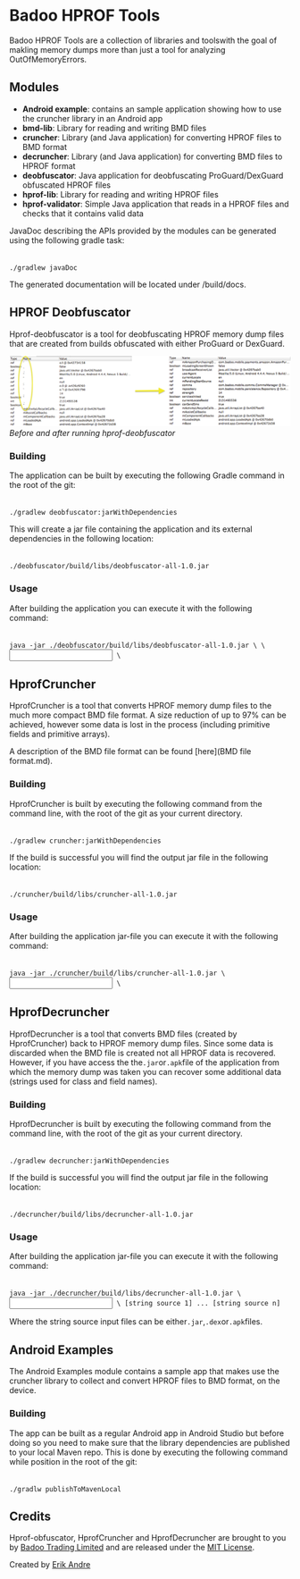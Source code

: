 # Badoo HPROF Tools

Badoo HPROF Tools are a collection of libraries and toolswith the goal of makling memory dumps more than just a tool for analyzing OutOfMemoryErrors.

## Modules

* <b>Android example</b>: contains an sample application showing how to use the cruncher library in an Android app
* <b>bmd-lib</b>: Library for reading and writing BMD files
* <b>cruncher</b>: Library (and Java application) for converting HPROF files to BMD format
* <b>decruncher</b>: Library (and Java application) for converting BMD files to HPROF format 
* <b>deobfuscator</b>: Java application for deobfuscating ProGuard/DexGuard obfuscated HPROF files
* <b>hprof-lib</b>: Library for reading and writing HPROF files
* <b>hprof-validator</b>: Simple Java application that reads in a HPROF files and checks that it contains valid data

JavaDoc describing the APIs provided by the modules can be generated using the following gradle task:

<code>
./gradlew javaDoc
</code>

The generated documentation will be located under <module>/build/docs.

## HPROF Deobfuscator

Hprof-deobfuscator is a tool for deobfuscating HPROF memory dump files that are created from builds obfuscated with either ProGuard or DexGuard.


![Before and after](/docs/before_and_after.png) <br><i>Before and after running hprof-deobfuscator</i>

### Building

The application can be built by executing the following Gradle command in the root of the git:

<code>
./gradlew deobfuscator:jarWithDependencies
</code>

This will create a jar file containing the application and its external dependencies in the following location:

<code>
./deobfuscator/build/libs/deobfuscator-all-1.0.jar
</code>

### Usage

After building the application you can execute it with the following command:

<code>
java -jar ./deobfuscator/build/libs/deobfuscator-all-1.0.jar \<mapping file\> \<input hprof\> \<output hprof\>
</code>

## HprofCruncher

HprofCruncher is a tool that converts HPROF memory dump files to the much more compact BMD file format. A size reduction of up to 97% can be achieved, however some data is lost in the process (including primitive fields and primitive arrays).

A description of the BMD file format can be found [here](BMD file format.md).

### Building

HprofCruncher is built by executing the following command from the command line, with the root of the git as your current directory.

<code>
./gradlew cruncher:jarWithDependencies
</code>

If the build is successful you will find the output jar file in the following location:

<code>
./cruncher/build/libs/cruncher-all-1.0.jar
</code>

### Usage

After building the application jar-file you can execute it with the following command:

<code>
java -jar ./cruncher/build/libs/cruncher-all-1.0.jar \<input hprof file\> \<output bmd file\>
</code>

## HprofDecruncher

HprofDecruncher is a tool that converts BMD files (created by HprofCruncher) back to HPROF memory dump files. Since some data is discarded when the BMD file is created not all HPROF data is recovered. However, if you have access the the<code>.jar</code>or<code>.apk</code>file of the application from which the memory dump was taken you can recover some additional data (strings used for class and field names).

### Building

HprofDecruncher is built by executing the following command from the command line, with the root of the git as your current directory.

<code>
./gradlew decruncher:jarWithDependencies
</code>

If the build is successful you will find the output jar file in the following location:

<code>
./decruncher/build/libs/decruncher-all-1.0.jar
</code>

### Usage

After building the application jar-file you can execute it with the following command:

<code>
java -jar ./decruncher/build/libs/decruncher-all-1.0.jar \<input bmd file\> \<output hprof file\> [string source 1] ... [string source n]
</code>

Where the string source input files can be either<code>.jar</code>,<code>.dex</code>or<code>.apk</code>files.

## Android Examples

The Android Examples module contains a sample app that makes use the cruncher library to collect and convert HPROF files to BMD format, on the device.

### Building

The app can be built as a regular Android app in Android Studio but before doing so you need to make sure that the library dependencies are published to your local Maven repo. This is done by executing the following command while position in the root of the git:

<code>
./gradlw publishToMavenLocal
</code>

## Credits

Hprof-obfuscator, HprofCruncher and HprofDecruncher are brought to you by [Badoo Trading Limited](http://corp.badoo.com) and are released under the [MIT License](http://opensource.org/licenses/MIT).

Created by [Erik Andre](https://github.com/erikandre)


